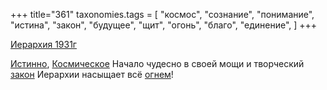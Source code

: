 +++
title="361"
taxonomies.tags = [
 "космос",
 "сознание",
 "понимание",
 "истина",
 "закон",
 "будущее",
 "щит",
 "огонь",
 "благо",
 "единение",
]
+++

[Иерархия 1931г](/agni/1931)

[Истинно](/tags/истина), [Космическое](/tags/космос) Начало чудесно в своей мощи и творческий [закон](/tags/закон) Иерархии насыщает всё [огнем](/tags/огонь)!   

